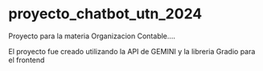 # proyecto_chatbot_utn_2024
Proyecto para la materia Organizacion Contable....

El proyecto fue creado utilizando la API de GEMINI y la libreria Gradio para el frontend
